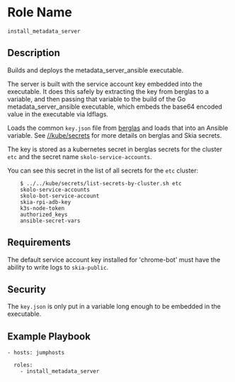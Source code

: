 # Role Name

`install_metadata_server`

## Description

Builds and deploys the metadata_server_ansible executable.

The server is built with the service account key embedded into the executable.
It does this safely by extracting the key from berglas to a variable, and then
passing that variable to the build of the Go metadata_server_ansible executable,
which embeds the base64 encoded value in the executable via ldflags.

Loads the common `key.json` file from
[berglas](https://github.com/GoogleCloudPlatform/berglas) and loads that into an
Ansible variable. See
[//kube/secrets](https://skia.googlesource.com/buildbot/+/refs/heads/main/kube/secrets/)
for more details on berglas and Skia secrets.

The key is stored as a kubernetes secret in berglas secrets for the cluster
`etc` and the secret name `skolo-service-accounts`.

You can see this secret in the list of all secrets for the `etc` cluster:

        $ ../../kube/secrets/list-secrets-by-cluster.sh etc
        skolo-service-accounts
        skolo-bot-service-account
        skia-rpi-adb-key
        k3s-node-token
        authorized_keys
        ansible-secret-vars

## Requirements

The default service account key installed for 'chrome-bot' must have
the ability to write logs to `skia-public`.

## Security

The `key.json` is only put in a variable long enough to be embedded in the
executable.

## Example Playbook

    - hosts: jumphosts

      roles:
        - install_metadata_server
